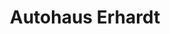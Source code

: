---
title: "Autohaus Erhardt"
url: /eisfeld/autohaus-erhardt-hildburghaeuser-strasse/
shop: Autowerkstatt
---